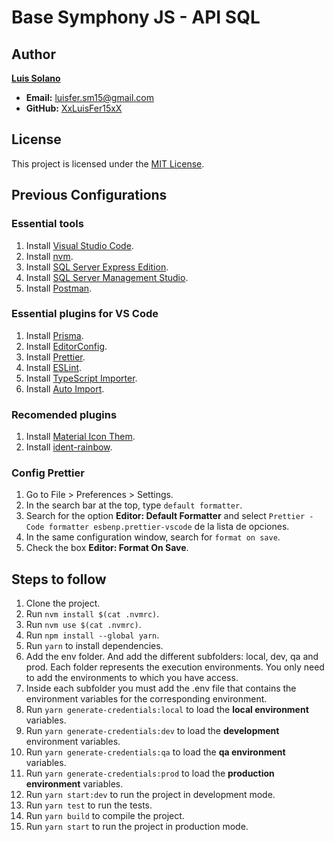 # Base Symphony JS - API SQL

## Author

**[Luis Solano](https://www.linkedin.com/in/luis-fernando-solano/)**

- **Email:** luisfer.sm15@gmail.com
- **GitHub:** [XxLuisFer15xX](https://github.com/XxLuisFer15xX)

## License

This project is licensed under the [MIT License](LICENSE).

## Previous Configurations
### Essential tools
1. Install [Visual Studio Code](https://code.visualstudio.com/).
2. Install [nvm](https://github.com/nvm-sh/nvm).
3. Install [SQL Server Express Edition](https://www.microsoft.com/es-es/download/details.aspx?id=101064).
4. Install [SQL Server Management Studio](https://learn.microsoft.com/en-us/sql/ssms/download-sql-server-management-studio-ssms?view=sql-server-ver16).
5. Install [Postman](https://www.postman.com/).

### Essential plugins for VS Code
1. Install [Prisma](https://marketplace.visualstudio.com/items?itemName=Prisma.prisma).
2. Install [EditorConfig](https://marketplace.visualstudio.com/items?itemName=EditorConfig.EditorConfig).
3. Install [Prettier](https://marketplace.visualstudio.com/items?itemName=esbenp.prettier-vscode).
4. Install [ESLint](https://marketplace.visualstudio.com/items?itemName=dbaeumer.vscode-eslint).
5. Install [TypeScript Importer](https://marketplace.visualstudio.com/items?itemName=pmneo.tsimporter).
6. Install [Auto Import](https://marketplace.visualstudio.com/items?itemName=steoates.autoimport).

### Recomended plugins
1. Install [Material Icon Them](https://marketplace.visualstudio.com/items?itemName=PKief.material-icon-theme).
2. Install [ident-rainbow](https://marketplace.visualstudio.com/items?itemName=oderwat.indent-rainbow).

### Config Prettier
1. Go to File > Preferences > Settings.
2. In the search bar at the top, type `default formatter`.
3. Search for the option **Editor: Default Formatter** and select `Prettier - Code formatter esbenp.prettier-vscode` de la lista de opciones.
4. In the same configuration window, search for `format on save`.
5. Check the box **Editor: Format On Save**.

## Steps to follow
1. Clone the project.
2. Run `nvm install $(cat .nvmrc)`.
3. Run `nvm use $(cat .nvmrc)`.
4. Run `npm install --global yarn`.
5. Run `yarn` to install dependencies.
6. Add the env folder. And add the different subfolders: local, dev, qa and prod. Each folder represents the execution environments. You only need to add the environments to which you have access.
7. Inside each subfolder you must add the .env file that contains the environment variables for the corresponding environment.
8. Run `yarn generate-credentials:local` to load the **local environment** variables.
9. Run `yarn generate-credentials:dev` to load the **development** environment variables.
10. Run `yarn generate-credentials:qa` to load the **qa environment** variables.
11. Run `yarn generate-credentials:prod` to load the **production environment** variables.
12. Run `yarn start:dev` to run the project in development mode.
13. Run `yarn test` to run the tests.
14. Run `yarn build` to compile the project.
15. Run `yarn start` to run the project in production mode.
